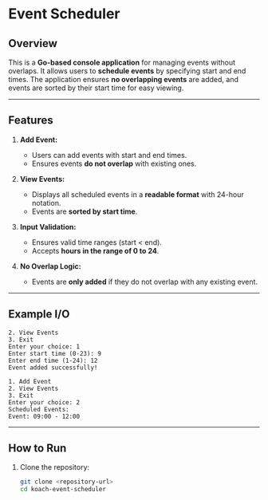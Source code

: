 # Event Scheduler

## Overview
This is a **Go-based console application** for managing events without overlaps. It allows users to **schedule events** by specifying start and end times. The application ensures **no overlapping events** are added, and events are sorted by their start time for easy viewing.

---

## Features

1. **Add Event:**  
   - Users can add events with start and end times.  
   - Ensures events **do not overlap** with existing ones.

2. **View Events:**  
   - Displays all scheduled events in a **readable format** with 24-hour notation.  
   - Events are **sorted by start time**.

3. **Input Validation:**  
   - Ensures valid time ranges (start < end).  
   - Accepts **hours in the range of 0 to 24**.

4. **No Overlap Logic:**  
   - Events are **only added** if they do not overlap with any existing event.

---

## Example I/O
```1. Add Event
2. View Events
3. Exit
Enter your choice: 1
Enter start time (0-23): 9
Enter end time (1-24): 12
Event added successfully!

1. Add Event
2. View Events
3. Exit
Enter your choice: 2
Scheduled Events:
Event: 09:00 - 12:00
```

---

## How to Run

1. Clone the repository:
   ```bash
   git clone <repository-url>
   cd koach-event-scheduler


